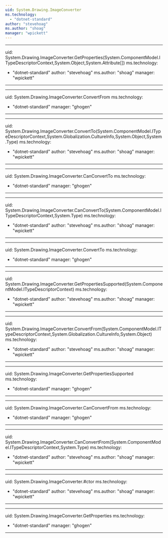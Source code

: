 ```yaml
---
uid: System.Drawing.ImageConverter
ms.technology: 
  - "dotnet-standard"
author: "stevehoag"
ms.author: "shoag"
manager: "wpickett"
---
```


---
uid: System.Drawing.ImageConverter.GetProperties(System.ComponentModel.ITypeDescriptorContext,System.Object,System.Attribute[])
ms.technology: 
  - "dotnet-standard"
author: "stevehoag"
ms.author: "shoag"
manager: "wpickett"
---

---
uid: System.Drawing.ImageConverter.ConvertFrom
ms.technology: 
  - "dotnet-standard"
manager: "ghogen"
---

---
uid: System.Drawing.ImageConverter.ConvertTo(System.ComponentModel.ITypeDescriptorContext,System.Globalization.CultureInfo,System.Object,System.Type)
ms.technology: 
  - "dotnet-standard"
author: "stevehoag"
ms.author: "shoag"
manager: "wpickett"
---

---
uid: System.Drawing.ImageConverter.CanConvertTo
ms.technology: 
  - "dotnet-standard"
manager: "ghogen"
---

---
uid: System.Drawing.ImageConverter.CanConvertTo(System.ComponentModel.ITypeDescriptorContext,System.Type)
ms.technology: 
  - "dotnet-standard"
author: "stevehoag"
ms.author: "shoag"
manager: "wpickett"
---

---
uid: System.Drawing.ImageConverter.ConvertTo
ms.technology: 
  - "dotnet-standard"
manager: "ghogen"
---

---
uid: System.Drawing.ImageConverter.GetPropertiesSupported(System.ComponentModel.ITypeDescriptorContext)
ms.technology: 
  - "dotnet-standard"
author: "stevehoag"
ms.author: "shoag"
manager: "wpickett"
---

---
uid: System.Drawing.ImageConverter.ConvertFrom(System.ComponentModel.ITypeDescriptorContext,System.Globalization.CultureInfo,System.Object)
ms.technology: 
  - "dotnet-standard"
author: "stevehoag"
ms.author: "shoag"
manager: "wpickett"
---

---
uid: System.Drawing.ImageConverter.GetPropertiesSupported
ms.technology: 
  - "dotnet-standard"
manager: "ghogen"
---

---
uid: System.Drawing.ImageConverter.CanConvertFrom
ms.technology: 
  - "dotnet-standard"
manager: "ghogen"
---

---
uid: System.Drawing.ImageConverter.CanConvertFrom(System.ComponentModel.ITypeDescriptorContext,System.Type)
ms.technology: 
  - "dotnet-standard"
author: "stevehoag"
ms.author: "shoag"
manager: "wpickett"
---

---
uid: System.Drawing.ImageConverter.#ctor
ms.technology: 
  - "dotnet-standard"
author: "stevehoag"
ms.author: "shoag"
manager: "wpickett"
---

---
uid: System.Drawing.ImageConverter.GetProperties
ms.technology: 
  - "dotnet-standard"
manager: "ghogen"
---
